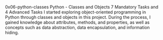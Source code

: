 0x06-python-classes
Python - Classes and Objects
7 Mandatory Tasks and 4 Advanced Tasks
I started exploring object-oriented programming in Python through classes and objects in this project. During the process, I gained knowledge about attributes, methods, and properties, as well as concepts such as data abstraction, data encapsulation, and information hiding.
